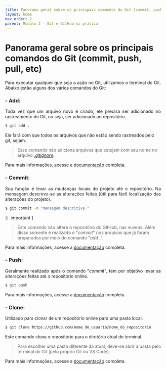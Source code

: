 ```yaml
---
title: Panorama geral sobre os principais comandos do Git (commit, push, pull, etc)
layout: home
nav_order: 2
parent: Módulo 2 - Git e GitHub na prática
---
```


<h1>Panorama geral sobre os principais comandos do Git (commit, push, pull, etc)</h1>

<p align = "justify">
Para executar qualquer que seja a ação no Git, utilizamos o terminal do Git. Abaixo estão alguns dos vários comandos do Git:
</p>


<h3> - Add:</h3>
<p align = "justify">
Toda vez que um arquivo novo é criado, ele precisa ser adicionado no rastreamento do Git, ou seja, ser adicionado ao repositório.

```bash
$ git add .
```

Ele fará com que todos os arquivos que não estão sendo rastreados pelo git, sejam.
>Esse comando não adiciona arquivos que estejam com seu nome no arquivo <a href = "https://docs.github.com/pt/get-started/getting-started-with-git/ignoring-files"><i>.gitignore</i></a>.

Para mais informações, acesse a <a href = "https://docs.github.com/pt/repositories/working-with-files/managing-files/adding-a-file-to-a-repository">documentação</a> completa.
</p>


<h3> - Commit:</h3>
<p align = "justify">
Sua função é levar as mudanças locais do projeto até o repositório. Na mensagem descreve-se as alterações feitas (útil para fácil localização das alterações do projeto).

```bash
$ git commit -m "Mensagem descritiva."
```

{: .important }
>Este comando não altera o repositório do GitHub, nas nuvens. Além disso somente é realizado o "<i>commit</i>" nos arquivos que já foram preparados por meio do comando "<i>add .</i>".

Para mais informações, acesse a <a href = "https://docs.github.com/pt/pull-requests/committing-changes-to-your-project/creating-and-editing-commits/about-commits">documentação</a> completa.
</p>


<h3> - Push:</h3>
<p align = "justify">
Geralmente realizado após o comando "<i>commit</i>", tem por objetivo levar as alterações feitas até o repositório online.

```bash
$ git push
```

Para mais informações, acesse a <a href = "https://docs.github.com/pt/get-started/using-git/pushing-commits-to-a-remote-repository">documentação</a> completa.
</p>


<h3> - Clone:</h3>
<p align = "justify">
Utilizado para clonar de um repositório online para uma pasta local.

```bash
$ git clone https://github.com/nome_de_usuario/nome_do_repositorio
```

Este comando clona o repositório para o diretório atual do terminal.

>Para escolher uma pasta diferente da atual, deve-se abrir a pasta pelo terminal do Git (pelo próprio Git ou VS Code).

Para mais informações, acesse a <a href = "https://docs.github.com/pt/repositories/creating-and-managing-repositories/cloning-a-repository">documentação</a> completa.
</p>






<!--comandos que faltam: pull, checkout, branch, status, revert, merge, rebase-->
